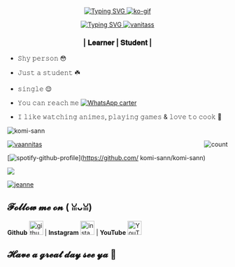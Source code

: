 ## <!-- Typing SVG -->
<p align="center">
    <a href="https://git.io/J0hKr">
        <img
        src="https://readme-typing-svg.herokuapp.com?size=30&width=800&lines=𝚄𝚖𝚖𝚖.....+𝚆𝚎𝚕𝚌𝚘𝚖𝚎+𝚝𝚘+𝚖𝚢+𝚙𝚛𝚘𝚏𝚒𝚕𝚎...😳"
            alt="Typing SVG"
        />
 <a href="https://imgbb.com/"><img src="https://i.ibb.co/nM473BB/ko-gif.gif" alt="ko-gif" border="0"></a>
    <!-- Typing SVG -->
<p align="center">
<a href="https://git.io/J0hKr">
        <img
        src="https://readme-typing-svg.herokuapp.com?font=Courgette&size=30&color=1B961A&lines=Hi....%F0%9F%91%8B.....;It's+me....;Guess+who%3F;akuma+%F0%9F%98%8D"
            alt="Typing SVG"
        /> <a href="https://imgbb.com/"><img src="https://i.ibb.co/hHGf8rg/vanitass.gif" alt="vanitass" border="0"></a>
<h3 align="center">| 𝐋𝐞𝐚𝐫𝐧𝐞𝐫 | 𝐒𝐭𝐮𝐝𝐞𝐧𝐭 |</h3>

- 𝚂𝚑𝚢 𝚙𝚎𝚛𝚜𝚘𝚗 😳

- 𝙹𝚞𝚜𝚝 𝚊 𝚜𝚝𝚞𝚍𝚎𝚗𝚝 ☘️

- 𝚜𝚒𝚗𝚐𝚕𝚎 😌

- 𝚈𝚘𝚞 𝚌𝚊𝚗 𝚛𝚎𝚊𝚌𝚑 𝚖𝚎 [![WhatsApp carter](https://img.shields.io/badge/WhatsApp-25D366?style=for-the-badge&logo=whatsapp&logoColor=white)](https://wa.me/27781973632)

- 𝙸 𝚕𝚒𝚔𝚎 𝚠𝚊𝚝𝚌𝚑𝚒𝚗𝚐 𝚊𝚗𝚒𝚖𝚎𝚜, 𝚙𝚕𝚊𝚢𝚒𝚗𝚐 𝚐𝚊𝚖𝚎𝚜 & 𝚕𝚘𝚟𝚎 𝚝𝚘 𝚌𝚘𝚘𝚔 🥺

<p align="left"> <img src="https://komarev.com/ghpvc/?username=komi-sann&label=Profile%20views&color=0e75b6&style=flat" alt="komi-sann" /> </p>
<p align="left"> <a href="https://github-profile-trophy.vercel.app/?username=ryo-ma&no-frame=true

<img src="https://github-profile-trophy.vercel.app/?username=komi-sann" alt="komi-sann" /></a> </p>
  
 
<img align="right" alt="count" src="https://count.getloli.com/get/@:komi-sann?theme=rule34">
  

<a href="https://imgbb.com/"><img src="https://i.ibb.co/VYpQHTC/vaannitas.gif" alt="vaannitas" border="0"></a>
  
[![spotify-github-profile](https://spotify-github-profile.vercel.app/api/view?uid=0bayzsrvnvivnrnxg4te2b1vb&cover_image=true&theme=default)](https://github.com/
komi-sann/komi-sann)

<img src="https://github-readme-stats.vercel.app/api?username=komi-sann&show_icons=true&theme=blue&show_owner=true&count_private=true">
  
  

  
  
<a href="https://imgbb.com/"><img src="https://i.ibb.co/3T9gkCg/jeanne.webp" alt="jeanne" border="0"></a>


## 𝓕𝓸𝓵𝓵𝓸𝔀 𝓶𝓮 𝓸𝓷 ( ꈍᴗꈍ)
**Github** [<img src="https://img.icons8.com/nolan/240/github.png" alt='github' height='32'>](https://github.com/akuma-demon) | **Instagram** [<img src="https://img.icons8.com/nolan/240/instagram-new.png" alt='instagram' height='32'>](https://www.instagram.com/akuma__24/) | **YouTube** [<img src="https://img.icons8.com/nolan/240/youtube.png" alt='YouTube' height='32'>](https://www.youtube.com/channel/UChrGVH0nOxMg6zk6YAr2TXg)


## 𝓗𝓪𝓿𝓮 𝓪 𝓰𝓻𝓮𝓪𝓽 𝓭𝓪𝔂 𝓼𝓮𝓮 𝔂𝓪 💫
